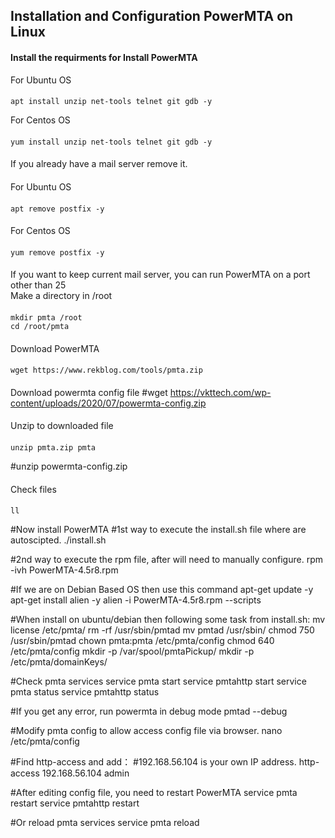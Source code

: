 ## Installation and Configuration PowerMTA on Linux

#### Install the requirments for Install PowerMTA
For Ubuntu OS
####
    apt install unzip net-tools telnet git gdb -y
For Centos OS 
#### 
    yum install unzip net-tools telnet git gdb -y
####
If you already have a mail server remove it.
####
For Ubuntu OS
####
    apt remove postfix -y
####
For Centos OS
####    
    yum remove postfix -y
####   
If you want to keep current mail server, you can run PowerMTA on a port other than 25 <br>
Make a directory in /root
####
    mkdir pmta /root
    cd /root/pmta
####
Download PowerMTA
####
    wget https://www.rekblog.com/tools/pmta.zip
####
Download powermta config file
#wget https://vkttech.com/wp-content/uploads/2020/07/powermta-config.zip
####
Unzip to downloaded file
####
    unzip pmta.zip pmta
#unzip powermta-config.zip
####
Check files
####
    ll

#Now install PowerMTA
#1st way to execute the install.sh file where are autoscipted.
./install.sh

#2nd way to execute the rpm file, after will need to manually configure.
rpm -ivh PowerMTA-4.5r8.rpm

#If we are on Debian Based OS then use this command
apt-get update -y
apt-get install alien -y
alien -i PowerMTA-4.5r8.rpm --scripts

#When install on ubuntu/debian then following some task from install.sh:
mv license /etc/pmta/
rm -rf /usr/sbin/pmtad
mv pmtad /usr/sbin/
chmod 750 /usr/sbin/pmtad
chown pmta:pmta /etc/pmta/config
chmod 640 /etc/pmta/config
mkdir -p /var/spool/pmtaPickup/
mkdir -p /etc/pmta/domainKeys/

#Check pmta services
service pmta start
service pmtahttp start
service pmta status
service pmtahttp status

#If you get any error, run powermta in debug mode
pmtad --debug

#Modify pmta config to allow access config file via browser.
nano /etc/pmta/config

#Find http-access and add：
#192.168.56.104 is your own IP address.
http-access 192.168.56.104 admin    

#After editing config file, you need to restart PowerMTA
service pmta restart
service pmtahttp restart

#Or reload pmta services
service pmta reload
